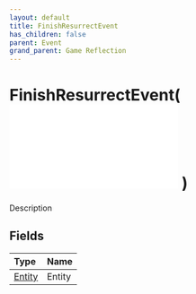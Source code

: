 ```yaml
---
layout: default
title: FinishResurrectEvent
has_children: false
parent: Event
grand_parent: Game Reflection
---
```

# FinishResurrectEvent( ![ EntityEventBase ](/game-reflection/events/entity_event_base.md) )
Description 

## Fields
| Type | Name |
|:-------------|:--------------|
| [Entity](/game-reflection/classes/entity.md) | Entity |
